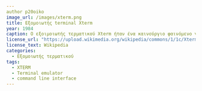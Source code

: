 ```yaml
---
author p20oiko
image_url: /images/xterm.png
title: Εξομοιωτής terminal Xterm
year: 1984
caption: Ο εξοιμοιωτής τερματικού Xterm ήταν ένα καινούργιο φαινόμενο για την δεκαετία του 80 καθώς επέτρεπε στους χρήστες να τρέχουν διάφορα προγράμματα τα οποία χρειάζονται command line interface. Ακόμη, το γεγονός ότι το Xterm είχε τη δυνατότητα να εμφανίζει παραπάνω απο ένα παράθυρα εξόδου χωρίς όμως να συγχέονται οι διαδικασίες από το καθένα ήταν αυτό που το ξεχώρισε σαν εξομοιωτή τερματικού. 
license_url: "https://upload.wikimedia.org/wikipedia/commons/1/1c/Xterm.png" 
license_text: Wikipedia 
categories:
  - Εξομοιωτής τερματικού
tags:
  - XTERM
  - Terminal emulator
  - command line interface
---
```

    
   
